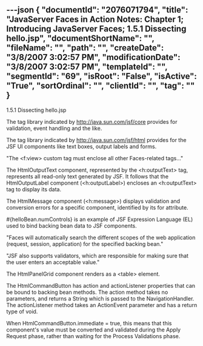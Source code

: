 ---json
{
  "documentId": "2076071794",
  "title": "JavaServer Faces in Action Notes: Chapter 1; Introducing JavaServer Faces; 1.5.1 Dissecting hello.jsp",
  "documentShortName": "",
  "fileName": "",
  "path": "",
  "createDate": "3/8/2007 3:02:57 PM",
  "modificationDate": "3/8/2007 3:02:57 PM",
  "templateId": "",
  "segmentId": "69",
  "isRoot": "False",
  "isActive": "True",
  "sortOrdinal": "",
  "clientId": "",
  "tag": ""
}
---

1.5.1 Dissecting hello.jsp

The tag library indicated by http://java.sun.com/jsf/core provides for validation, event handling and the like.

The tag library indicated by http://java.sun.com/jsf/html provides for the JSF UI components like text boxes, output labels and forms.

&quot;The &lt;f:view&gt; custom tag must enclose all other Faces-related tags...&quot;

The HtmlOutputText component, represented by the &lt;h:outputText&gt; tag, represents all read-only text generated by JSF. It follows that the HtmlOutputLabel component (&lt;h:outputLabel&gt;) encloses an &lt;h:outputText&gt; tag to display its data.

The HtmlMessage component (&lt;h:message&gt;) displays validation and conversion errors for a specific component, identified by its for attribute.

#{helloBean.numControls} is an example of JSF Expression Language (EL) used to bind backing bean data to JSF components.

&quot;Faces will automatically search the different scopes of the web application (request, session, application) for the specified backing bean.&quot;

&quot;JSF also supports validators, which are responsible for making sure that the user enters an acceptable value.&quot;

The HtmlPanelGrid component renders as a &lt;table&gt; element.

The HtmlCommandButton has action and actionListener properties that can be bound to backing bean methods. The action method takes no parameters, and returns a String which is passed to the NavigationHandler. The actionListener method takes an ActionEvent parameter and has a return type of void.

When HtmlCommandButton.immediate = true, this means that this component's value must be converted and validated during the Apply Request phase, rather than waiting for the Process Validations phase.
